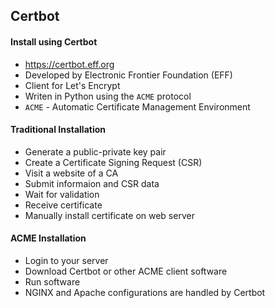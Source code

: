 ## Certbot

#### Install using Certbot
- https://certbot.eff.org
- Developed by Electronic Frontier Foundation (EFF)
- Client for Let's Encrypt
- Writen in Python using the `ACME` protocol
- `ACME` - Automatic Certificate Management Environment

#### Traditional Installation
- Generate a public-private key pair
- Create a Certificate Signing Request (CSR)
- Visit a website of a CA
- Submit informaion and CSR data
- Wait for validation
- Receive certificate
- Manually install certificate on web server

#### ACME Installation
- Login to your server
- Download Certbot or other ACME client software
- Run software
- NGINX and Apache configurations are handled by Certbot
